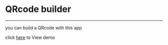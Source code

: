 # QRcode builder
___

you can build a QRcode with this app


click [here](https://mahdiabqari.github.io/QR-code-builder/) to View demo